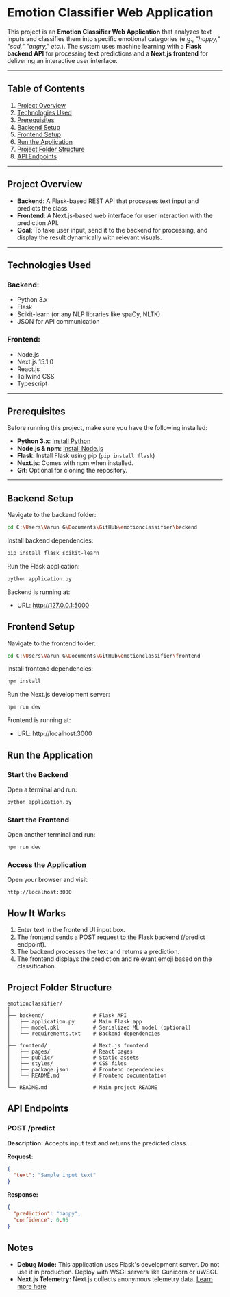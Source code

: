 # Emotion Classifier Web Application

This project is an **Emotion Classifier Web Application** that analyzes text inputs and classifies them into specific emotional categories (e.g., *"happy," "sad," "angry," etc.*). The system uses machine learning with a **Flask backend API** for processing text predictions and a **Next.js frontend** for delivering an interactive user interface.

---

## Table of Contents
1. [Project Overview](#project-overview)
2. [Technologies Used](#technologies-used)
3. [Prerequisites](#prerequisites)
4. [Backend Setup](#backend-setup)
5. [Frontend Setup](#frontend-setup)
6. [Run the Application](#run-the-application)
7. [Project Folder Structure](#project-folder-structure)
8. [API Endpoints](#api-endpoints)

---

## Project Overview

- **Backend**: A Flask-based REST API that processes text input and predicts the class.
- **Frontend**: A Next.js-based web interface for user interaction with the prediction API.
- **Goal**: To take user input, send it to the backend for processing, and display the result dynamically with relevant visuals.

---

## Technologies Used

### Backend:
- Python 3.x
- Flask
- Scikit-learn (or any NLP libraries like spaCy, NLTK)
- JSON for API communication

### Frontend:
- Node.js
- Next.js 15.1.0
- React.js
- Tailwind CSS
- Typescript

---

## Prerequisites

Before running this project, make sure you have the following installed:

- **Python 3.x**: [Install Python](https://www.python.org/)
- **Node.js & npm**: [Install Node.js](https://nodejs.org/)
- **Flask**: Install Flask using pip (`pip install flask`)
- **Next.js**: Comes with npm when installed.
- **Git**: Optional for cloning the repository.

---

## Backend Setup
Navigate to the backend folder:
```bash
cd C:\Users\Varun G\Documents\GitHub\emotionclassifier\backend
```

Install backend dependencies:
```bash
pip install flask scikit-learn
```

Run the Flask application:
```bash
python application.py
```

Backend is running at:
- URL: http://127.0.0.1:5000

## Frontend Setup
Navigate to the frontend folder:
```bash
cd C:\Users\Varun G\Documents\GitHub\emotionclassifier\frontend
```

Install frontend dependencies:
```bash
npm install
```

Run the Next.js development server:
```bash
npm run dev
```

Frontend is running at:
- URL: http://localhost:3000

## Run the Application

### Start the Backend
Open a terminal and run:
```bash
python application.py
```

### Start the Frontend
Open another terminal and run:
```bash
npm run dev
```

### Access the Application
Open your browser and visit:
```
http://localhost:3000
```

## How It Works
1. Enter text in the frontend UI input box.
2. The frontend sends a POST request to the Flask backend (/predict endpoint).
3. The backend processes the text and returns a prediction.
4. The frontend displays the prediction and relevant emoji based on the classification.

## Project Folder Structure
```
emotionclassifier/
│
├── backend/                # Flask API
│   ├── application.py      # Main Flask app
│   ├── model.pkl           # Serialized ML model (optional)
│   └── requirements.txt    # Backend dependencies
│
├── frontend/               # Next.js frontend
│   ├── pages/              # React pages
│   ├── public/             # Static assets
│   ├── styles/             # CSS files
│   ├── package.json        # Frontend dependencies
│   └── README.md           # Frontend documentation
│
└── README.md               # Main project README
```

## API Endpoints

### POST /predict
**Description:** Accepts input text and returns the predicted class.

**Request:**
```json
{
  "text": "Sample input text"
}
```

**Response:**
```json
{
  "prediction": "happy",
  "confidence": 0.95
}
```

## Notes
- **Debug Mode:** This application uses Flask's development server. Do not use it in production. Deploy with WSGI servers like Gunicorn or uWSGI.
- **Next.js Telemetry:** Next.js collects anonymous telemetry data. [Learn more here](https://nextjs.org/telemetry)

